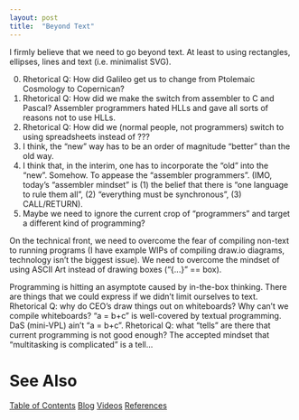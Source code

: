 ```yaml
---
layout: post
title:  "Beyond Text"
---
```

I firmly believe that we need to go beyond text.  At least to using rectangles, ellipses, lines and text (i.e. minimalist SVG).

0. Rhetorical Q: How did Galileo get us to change from Ptolemaic Cosmology to Copernican?
0. Rhetorical Q: How did we make the switch from assembler to C and Pascal?  Assembler programmers hated HLLs and gave all sorts of reasons not to use HLLs.
0. Rhetorical Q: How did we (normal people, not programmers) switch to using spreadsheets instead of ???
1. I think, the “new” way has to be an order of magnitude “better” than the old way.
2. I think that, in the interim, one has to incorporate the “old” into the “new”.  Somehow.  To appease the “assembler programmers”. (IMO, today’s “assembler mindset” is (1) the belief that there is “one language to rule them all”, (2) “everything must be synchronous”, (3) CALL/RETURN).
3. Maybe we need to ignore the current crop of “programmers” and target a different kind of programming?

On the technical front, we need to overcome the fear of compiling non-text to running programs (I have example WIPs of compiling draw.io diagrams, technology isn’t the biggest issue).  We need to overcome the mindset of using ASCII Art instead of drawing boxes (“{...}” == box).

Programming is hitting an asymptote caused by in-the-box thinking.  There are things that we could express if we didn’t limit ourselves to text. Rhetorical Q: why do CEO’s draw things out on whiteboards?  Why can’t we compile whiteboards? “a = b+c” is well-covered by textual programming.  DaS (mini-VPL) ain’t “a = b+c”.  Rhetorical Q: what “tells” are there that current programming is not good enough?  The accepted mindset that “multitasking is complicated” is a tell...

# See Also

[Table of Contents](https://guitarvydas.github.io/2021/12/10/Table-of-Contents-Dec-01-2021.html)
[Blog](https://guitarvydas.github.io)
[Videos](https://www.youtube.com/channel/UC9EJr0nKHwadbHUtc5zHdmQ/videos)
[References](https://guitarvydas.github.io/2021/01/14/References.html)

<script src="https://utteranc.es/client.js" 
        repo="guitarvydas/guitarvydas.github.io" 
        issue-term="pathname" 
        theme="github-light" 
        crossorigin="anonymous" 
        async> 
</script> 
